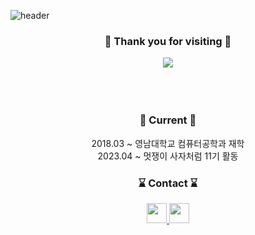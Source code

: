 ![header](https://capsule-render.vercel.app/api?type=waving&height=200&text=BangDori&fontAlign=80&fontAlignY=40&color=gradient)

<div align="center">
  <h3>🎊 Thank you for visiting 🎊</h3>
  <img src="https://hits.seeyoufarm.com/api/count/incr/badge.svg?url=https%3A%2F%2Fgithub.com%2FBangDori&count_bg=%23EEEE62&title_bg=%23555555&icon=&icon_color=%23E7E7E7&title=visites&edge_flat=false" />
</div>

<br />
<br />
<br />

<h3 align="center">🎢 Current 🎢</h3>
<p align="center">
  <span>2018.03 ~ 영남대학교 컴퓨터공학과 재학</span>
  <br />
  <span>2023.04 ~ 멋쟁이 사자처럼 11기 활동</span>
</p>

<h3 align="center">⌛ Contact ⌛</h3>
<p align="center">
  <a href="https://bangdori.notion.site/BangDori-05c6d68863ae4484ad28b0ec27b1b50a">
    <img src="https://upload.wikimedia.org/wikipedia/commons/e/e9/Notion-logo.svg" style="width: 32px" />
  </a>
  <a href="mailto:qudwns8865@naver.com">
    <img src="http://wiki.hash.kr/images/2/22/%EB%84%A4%EC%9D%B4%EB%B2%84_%EB%A9%94%EC%9D%BC_%EB%A1%9C%EA%B3%A0.png" style="width: 32px" />
  </a>
</p>
